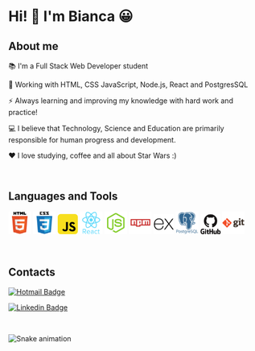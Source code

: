 # Hi! 👋 I'm Bianca 😀

## About me

📚 I'm a Full Stack Web Developer student

📖 Working with HTML, CSS JavaScript, Node.js, React and PostgresSQL

⚡ Always learning and improving my knowledge with hard work and practice!

💻 I believe that Technology, Science and Education are primarily responsible for human progress and development.

❤ I love studying, coffee and all about Star Wars :)

<br />

## Languages and Tools

<img src="./resources/assets/html.png" height="45"/> <img src="./resources/assets/css.png" height="45"/> <img src="./resources/assets/js.png" height="40"/> <img src="./resources/assets/react.png" height="45"/>
<img src="./resources/assets/node.png" height="45"/> <img src="./resources/assets/npm.svg" height="45"/> <img src="./resources/assets/express.png" height="40"/> <img src="./resources/assets/postgresql.png" height="45"/> <img src="./resources/assets/github.svg" height="40"/> <img src="./resources/assets/git.png" height="45"/>

<br />

## Contacts
<div>
 
[![Hotmail Badge](https://img.shields.io/badge/-Email-0078D4?style=for-the-badge&logo=microsoft-outlook&logoColor=white=mailto:bi_andradehandan@hotmail.com)](mailto:bi_andradehandan@hotmail.com)

[![Linkedin Badge](https://img.shields.io/badge/-LinkedIn-blue?style=flat-square&logo=Linkedin&logoColor=white&link=https://www.linkedin.com/in/bianca-andrade-handan)](https://www.linkedin.com/in/bianca-andrade-handan)
 
</div>

<!-- <img src="https://github-readme-stats.vercel.app/api?username=biancaandradee&theme=tokyonight&show_icons=true%22%3E"/> -->

<br />

<!-- <img src ="https://github-readme-stats.vercel.app/api/top-langs/?username=biancaandradee&theme=tokyonight%22" /> -->

![Snake animation](https://github.com/biancaandradee/biancaandradee/blob/output/github-contribution-grid-snake.svg)
